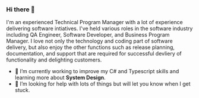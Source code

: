 ### Hi there 👋

I'm an experienced Technical Program Manager with a lot of experience delivering software intiatives.  I've held various roles in the software industry including QA Engineer, Software Developer, and Business Program Manager.  I love not only the technology and coding part of software delivery, but also enjoy the other functions such as release planning, documentation, and support that are required for successful devliery of functionality and delighting customers.


- 🌱 I’m currently working to improve my C# and Typescript skills and learning more about **System Design**.
- 🤔 I’m looking for help with lots of things but will let you know when I get stuck.

